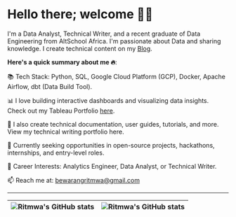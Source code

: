 # Hello there; welcome 👋🏾




I'm a Data Analyst, Technical Writer, and a recent graduate of Data Engineering from AltSchool Africa. I'm passionate about Data and sharing knowledge. I create technical content on my [Blog](https://medium.com/@bewarangritmwa).

**Here's a quick summary about me 🔥**:

📚 Tech Stack: Python, SQL, Google Cloud Platform (GCP), Docker, Apache Airflow, dbt (Data Build Tool).

📊 I love building interactive dashboards and visualizing data insights. Check out my Tableau Portfolio [here](https://public.tableau.com/app/profile/ritmwa.bewarang/vizzes).

📝 I also create technical documentation, user guides, tutorials, and more. View my technical writing portfolio here.

🚀 Currently seeking opportunities in open-source projects, hackathons, internships, and entry-level roles.

🎯 Career Interests: Analytics Engineer, Data Analyst, or Technical Writer.

📫 Reach me at: bewarangritmwa@gmail.com



---

| <img align="center" src="https://github-readme-stats.vercel.app/api?username=ritnoel&show_icons=true&include_all_commits=true&hide_border=true" alt="Ritmwa's GitHub stats" /> | <img align="center" src="https://github-readme-stats.vercel.app/api/top-langs/?username=ritnoel&langs_count=8&layout=compact&hide_border=true" alt="Ritmwa's GitHub stats" /> |
| ------------- | ------------- |
